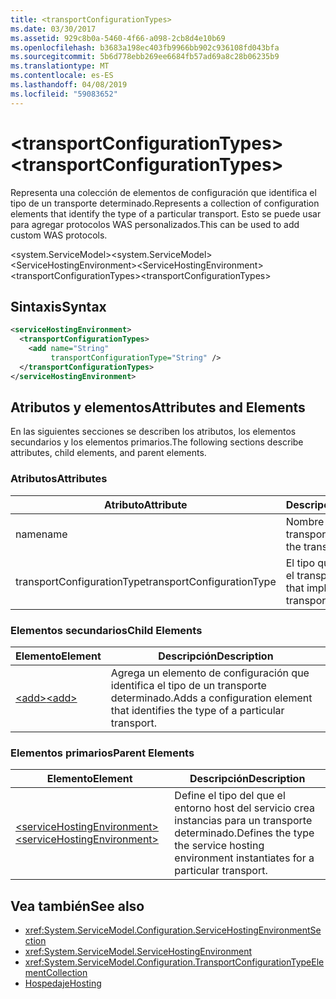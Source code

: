 ```yaml
---
title: <transportConfigurationTypes>
ms.date: 03/30/2017
ms.assetid: 929c8b0a-5460-4f66-a098-2cb8d4e10b69
ms.openlocfilehash: b3683a198ec403fb9966bb902c936108fd043bfa
ms.sourcegitcommit: 5b6d778ebb269ee6684fb57ad69a8c28b06235b9
ms.translationtype: MT
ms.contentlocale: es-ES
ms.lasthandoff: 04/08/2019
ms.locfileid: "59083652"
---
```

# <a name="transportconfigurationtypes"></a><span data-ttu-id="1e475-101">\<transportConfigurationTypes></span><span class="sxs-lookup"><span data-stu-id="1e475-101">\<transportConfigurationTypes></span></span>
<span data-ttu-id="1e475-102">Representa una colección de elementos de configuración que identifica el tipo de un transporte determinado.</span><span class="sxs-lookup"><span data-stu-id="1e475-102">Represents a collection of configuration elements that identify the type of a particular transport.</span></span> <span data-ttu-id="1e475-103">Esto se puede usar para agregar protocolos WAS personalizados.</span><span class="sxs-lookup"><span data-stu-id="1e475-103">This can be used to add custom WAS protocols.</span></span>  
  
 <span data-ttu-id="1e475-104">\<system.ServiceModel></span><span class="sxs-lookup"><span data-stu-id="1e475-104">\<system.ServiceModel></span></span>  
<span data-ttu-id="1e475-105">\<ServiceHostingEnvironment></span><span class="sxs-lookup"><span data-stu-id="1e475-105">\<ServiceHostingEnvironment></span></span>  
<span data-ttu-id="1e475-106">\<transportConfigurationTypes></span><span class="sxs-lookup"><span data-stu-id="1e475-106">\<transportConfigurationTypes></span></span>  
  
## <a name="syntax"></a><span data-ttu-id="1e475-107">Sintaxis</span><span class="sxs-lookup"><span data-stu-id="1e475-107">Syntax</span></span>  
  
```xml  
<serviceHostingEnvironment>
  <transportConfigurationTypes>
    <add name="String"
         transportConfigurationType="String" />
  </transportConfigurationTypes>
</serviceHostingEnvironment>
```  
  
## <a name="attributes-and-elements"></a><span data-ttu-id="1e475-108">Atributos y elementos</span><span class="sxs-lookup"><span data-stu-id="1e475-108">Attributes and Elements</span></span>  
 <span data-ttu-id="1e475-109">En las siguientes secciones se describen los atributos, los elementos secundarios y los elementos primarios.</span><span class="sxs-lookup"><span data-stu-id="1e475-109">The following sections describe attributes, child elements, and parent elements.</span></span>  
  
### <a name="attributes"></a><span data-ttu-id="1e475-110">Atributos</span><span class="sxs-lookup"><span data-stu-id="1e475-110">Attributes</span></span>  
  
|<span data-ttu-id="1e475-111">Atributo</span><span class="sxs-lookup"><span data-stu-id="1e475-111">Attribute</span></span>|<span data-ttu-id="1e475-112">Descripción</span><span class="sxs-lookup"><span data-stu-id="1e475-112">Description</span></span>|  
|---------------|-----------------|  
|<span data-ttu-id="1e475-113">name</span><span class="sxs-lookup"><span data-stu-id="1e475-113">name</span></span>|<span data-ttu-id="1e475-114">Nombre del transporte.</span><span class="sxs-lookup"><span data-stu-id="1e475-114">The name of the transport</span></span>|  
|<span data-ttu-id="1e475-115">transportConfigurationType</span><span class="sxs-lookup"><span data-stu-id="1e475-115">transportConfigurationType</span></span>|<span data-ttu-id="1e475-116">El tipo que implementa el transporte.</span><span class="sxs-lookup"><span data-stu-id="1e475-116">The type that implements the transport</span></span>|  
  
### <a name="child-elements"></a><span data-ttu-id="1e475-117">Elementos secundarios</span><span class="sxs-lookup"><span data-stu-id="1e475-117">Child Elements</span></span>  
  
|<span data-ttu-id="1e475-118">Elemento</span><span class="sxs-lookup"><span data-stu-id="1e475-118">Element</span></span>|<span data-ttu-id="1e475-119">Descripción</span><span class="sxs-lookup"><span data-stu-id="1e475-119">Description</span></span>|  
|-------------|-----------------|  
|[<span data-ttu-id="1e475-120">\<add></span><span class="sxs-lookup"><span data-stu-id="1e475-120">\<add></span></span>](../../../../../docs/framework/configure-apps/file-schema/wcf/add-of-transportconfigurationtype.md)|<span data-ttu-id="1e475-121">Agrega un elemento de configuración que identifica el tipo de un transporte determinado.</span><span class="sxs-lookup"><span data-stu-id="1e475-121">Adds a configuration element that identifies the type of a particular transport.</span></span>|  
  
### <a name="parent-elements"></a><span data-ttu-id="1e475-122">Elementos primarios</span><span class="sxs-lookup"><span data-stu-id="1e475-122">Parent Elements</span></span>  
  
|<span data-ttu-id="1e475-123">Elemento</span><span class="sxs-lookup"><span data-stu-id="1e475-123">Element</span></span>|<span data-ttu-id="1e475-124">Descripción</span><span class="sxs-lookup"><span data-stu-id="1e475-124">Description</span></span>|  
|-------------|-----------------|  
|[<span data-ttu-id="1e475-125">\<serviceHostingEnvironment></span><span class="sxs-lookup"><span data-stu-id="1e475-125">\<serviceHostingEnvironment></span></span>](../../../../../docs/framework/configure-apps/file-schema/wcf/servicehostingenvironment.md)|<span data-ttu-id="1e475-126">Define el tipo del que el entorno host del servicio crea instancias para un transporte determinado.</span><span class="sxs-lookup"><span data-stu-id="1e475-126">Defines the type the service hosting environment instantiates for a particular transport.</span></span>|  
  
## <a name="see-also"></a><span data-ttu-id="1e475-127">Vea también</span><span class="sxs-lookup"><span data-stu-id="1e475-127">See also</span></span>

- <xref:System.ServiceModel.Configuration.ServiceHostingEnvironmentSection>
- <xref:System.ServiceModel.ServiceHostingEnvironment>
- <xref:System.ServiceModel.Configuration.TransportConfigurationTypeElementCollection>
- [<span data-ttu-id="1e475-128">Hospedaje</span><span class="sxs-lookup"><span data-stu-id="1e475-128">Hosting</span></span>](../../../../../docs/framework/wcf/feature-details/hosting.md)
